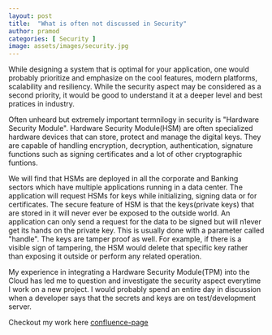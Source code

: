 ```yaml
---
layout: post
title:  "What is often not discussed in Security"
author: pramod
categories: [ Security ]
image: assets/images/security.jpg
---
```

While designing a system that is optimal for your application, one would probably prioritize and emphasize on the cool features, modern platforms, scalability and resiliency. While the security aspect may be considered as a second priority, it would be good to understand it at a deeper level and best pratices in industry.

Often unheard but extremely important termnilogy in security is "Hardware Security Module". Hardware Security Module(HSM) are often specialized hardware devices that can store, protect and manage the digital keys. They are capable of handling encryption, decryption, authentication, signature functions such as signing certificates and a lot of other cryptographic funtions.

We will find that HSMs are deployed in all the corporate and Banking sectors which have multiple applications running in a data center. The application will request HSMs for keys while initializing, signing data or for certificates. The secure feature of HSM is that the keys(private keys) that are stored in it will never ever be exposed to the outside world. An application can only send a request for the data to be signed but will n1ever get its hands on the private key. This is usually done with a parameter called "handle". The keys are tamper proof as well. For example, if there is a visible sign of tampering, the HSM would delete that specific key rather than exposing it outside or perform any related operation.

My experience in integrating a Hardware Security Module(TPM) into the Cloud has led me to question and investigate the security aspect everytime I work on a new project. I would probably spend an entire day in discussion when a developer says that the secrets and keys are on test/development server. 

Checkout my work here [confluence-page]

[confluence-page]: https://wiki.onap.org/display/DW/Integration+of+SoftHSM2+with+HW-Plugins